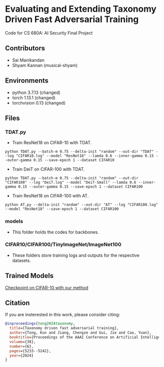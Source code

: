 # Evaluating and Extending Taxonomy Driven Fast Adversarial Training

Code for CS 680A: AI Security Final Project

## Contributors
- Sai Manikandan
- Shyam Kannan (musical-shyam)

## Environments

- python 3.7.13 (changed)
- torch 1.13.1 (changed)
- torchvision 0.13 (changed)

## Files

### TDAT.py

- Train ResNet18 on CIFAR-10 with TDAT.

`python TDAT.py --batch-m 0.75 --delta-init "random" --out-dir "TDAT" --log "CIFAR10.log" --model "ResNet18" --lamda 0.6 --inner-gamma 0.15 --outer-gamma 0.15 --save-epoch 1 --dataset CIFAR10`

- Train DeiT on CIFAR-100 with TDAT.

`python TDAT.py --batch-m 0.75 --delta-init "random" --out-dir "CIFAR100" --log "DeiT.log" --model "DeiT-Small" --lamda 0.6 --inner-gamma 0.15 --outer-gamma 0.15 --save-epoch 1 --dataset CIFAR100`

- Train ResNet18 on CIFAR-100 with AT.

`python AT.py --delta-init "random" --out-dir "AT" --log "CIFAR100.log" --model "ResNet18" --save-epoch 1 --dataset CIFAR100`

### models

- This folder holds the codes for backbones.

### CIFAR10/CIFAR100/TinyImageNet/ImageNet100

- These folders store training logs and outputs for the respective datasets.

## Trained Models
[Checkpoint on CIFAR-10 with our method](https://drive.google.com/file/d/1fPYwjz2V9wibfdWlopip0tfK4IB0KS9o/view?usp=drive_link)

## Citation
If you are insterested in this work, please consider citing:

```bibtex
@inproceedings{tong2024taxonomy,
  title={Taxonomy driven fast adversarial training},
  author={Tong, Kun and Jiang, Chengze and Gui, Jie and Cao, Yuan},
  booktitle={Proceedings of the AAAI Conference on Artificial Intelligence},
  volume={38},
  number={6},
  pages={5233--5242},
  year={2024}
}

